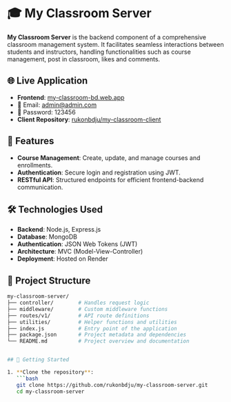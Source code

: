 # 🎓 My Classroom Server

**My Classroom Server** is the backend component of a comprehensive classroom management system. It facilitates seamless interactions between students and instructors, handling functionalities such as course management, post in classroom, likes and comments.

## 🌐 Live Application

- **Frontend**: [my-classroom-bd.web.app](https://my-classroom-bd.web.app)
- 📧 Email: admin@admin.com
- 🔐 Password: 123456
- **Client Repository**: [rukonbdju/my-classroom-client](https://github.com/rukonbdju/my-classroom-client)

## 🚀 Features

- **Course Management**: Create, update, and manage courses and enrollments.
- **Authentication**: Secure login and registration using JWT.
- **RESTful API**: Structured endpoints for efficient frontend-backend communication.

## 🛠️ Technologies Used

- **Backend**: Node.js, Express.js
- **Database**: MongoDB
- **Authentication**: JSON Web Tokens (JWT)
- **Architecture**: MVC (Model-View-Controller)
- **Deployment**: Hosted on Render

## 📁 Project Structure

```bash
my-classroom-server/
├── controller/        # Handles request logic
├── middleware/        # Custom middleware functions
├── routes/v1/         # API route definitions
├── utilities/         # Helper functions and utilities
├── index.js           # Entry point of the application
├── package.json       # Project metadata and dependencies
└── README.md          # Project overview and documentation


## 🧪 Getting Started

1. **Clone the repository**:
   ```bash
   git clone https://github.com/rukonbdju/my-classroom-server.git
   cd my-classroom-server
